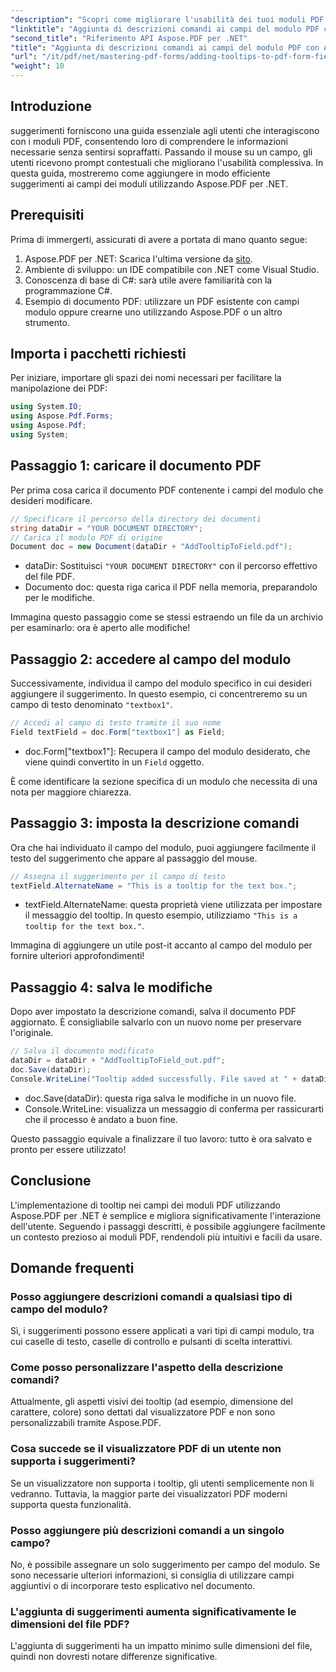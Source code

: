 ```yaml
---
"description": "Scopri come migliorare l'usabilità dei tuoi moduli PDF aggiungendo suggerimenti informativi ai campi del modulo utilizzando Aspose.PDF per .NET. Questa guida dettagliata ti guiderà passo passo attraverso il processo."
"linktitle": "Aggiunta di descrizioni comandi ai campi del modulo PDF con Aspose.PDF per .NET"
"second_title": "Riferimento API Aspose.PDF per .NET"
"title": "Aggiunta di descrizioni comandi ai campi del modulo PDF con Aspose.PDF per .NET"
"url": "/it/pdf/net/mastering-pdf-forms/adding-tooltips-to-pdf-form-fields/"
"weight": 10
---
```


## Introduzione

suggerimenti forniscono una guida essenziale agli utenti che interagiscono con i moduli PDF, consentendo loro di comprendere le informazioni necessarie senza sentirsi sopraffatti. Passando il mouse su un campo, gli utenti ricevono prompt contestuali che migliorano l'usabilità complessiva. In questa guida, mostreremo come aggiungere in modo efficiente suggerimenti ai campi dei moduli utilizzando Aspose.PDF per .NET.

## Prerequisiti

Prima di immergerti, assicurati di avere a portata di mano quanto segue:

1. Aspose.PDF per .NET: Scarica l'ultima versione da [sito](https://releases.aspose.com/pdf/net/).
2. Ambiente di sviluppo: un IDE compatibile con .NET come Visual Studio.
3. Conoscenza di base di C#: sarà utile avere familiarità con la programmazione C#.
4. Esempio di documento PDF: utilizzare un PDF esistente con campi modulo oppure crearne uno utilizzando Aspose.PDF o un altro strumento.

## Importa i pacchetti richiesti

Per iniziare, importare gli spazi dei nomi necessari per facilitare la manipolazione dei PDF:

```csharp
using System.IO;
using Aspose.Pdf.Forms;
using Aspose.Pdf;
using System;
```

## Passaggio 1: caricare il documento PDF

Per prima cosa carica il documento PDF contenente i campi del modulo che desideri modificare.

```csharp
// Specificare il percorso della directory dei documenti
string dataDir = "YOUR DOCUMENT DIRECTORY";
// Carica il modulo PDF di origine
Document doc = new Document(dataDir + "AddTooltipToField.pdf");
```

- dataDir: Sostituisci `"YOUR DOCUMENT DIRECTORY"` con il percorso effettivo del file PDF.
- Documento doc: questa riga carica il PDF nella memoria, preparandolo per le modifiche.

Immagina questo passaggio come se stessi estraendo un file da un archivio per esaminarlo: ora è aperto alle modifiche!

## Passaggio 2: accedere al campo del modulo

Successivamente, individua il campo del modulo specifico in cui desideri aggiungere il suggerimento. In questo esempio, ci concentreremo su un campo di testo denominato `"textbox1"`.

```csharp
// Accedi al campo di testo tramite il suo nome
Field textField = doc.Form["textbox1"] as Field;
```

- doc.Form["textbox1"]: Recupera il campo del modulo desiderato, che viene quindi convertito in un `Field` oggetto. 

È come identificare la sezione specifica di un modulo che necessita di una nota per maggiore chiarezza.

## Passaggio 3: imposta la descrizione comandi

Ora che hai individuato il campo del modulo, puoi aggiungere facilmente il testo del suggerimento che appare al passaggio del mouse.

```csharp
// Assegna il suggerimento per il campo di testo
textField.AlternateName = "This is a tooltip for the text box.";
```

- textField.AlternateName: questa proprietà viene utilizzata per impostare il messaggio del tooltip. In questo esempio, utilizziamo `"This is a tooltip for the text box."`.

Immagina di aggiungere un utile post-it accanto al campo del modulo per fornire ulteriori approfondimenti!

## Passaggio 4: salva le modifiche

Dopo aver impostato la descrizione comandi, salva il documento PDF aggiornato. È consigliabile salvarlo con un nuovo nome per preservare l'originale.

```csharp
// Salva il documento modificato
dataDir = dataDir + "AddTooltipToField_out.pdf";
doc.Save(dataDir);
Console.WriteLine("Tooltip added successfully. File saved at " + dataDir);
```

- doc.Save(dataDir): questa riga salva le modifiche in un nuovo file.
- Console.WriteLine: visualizza un messaggio di conferma per rassicurarti che il processo è andato a buon fine.

Questo passaggio equivale a finalizzare il tuo lavoro: tutto è ora salvato e pronto per essere utilizzato!

## Conclusione

L'implementazione di tooltip nei campi dei moduli PDF utilizzando Aspose.PDF per .NET è semplice e migliora significativamente l'interazione dell'utente. Seguendo i passaggi descritti, è possibile aggiungere facilmente un contesto prezioso ai moduli PDF, rendendoli più intuitivi e facili da usare.

## Domande frequenti

### Posso aggiungere descrizioni comandi a qualsiasi tipo di campo del modulo?
Sì, i suggerimenti possono essere applicati a vari tipi di campi modulo, tra cui caselle di testo, caselle di controllo e pulsanti di scelta interattivi.

### Come posso personalizzare l'aspetto della descrizione comandi?
Attualmente, gli aspetti visivi dei tooltip (ad esempio, dimensione del carattere, colore) sono dettati dal visualizzatore PDF e non sono personalizzabili tramite Aspose.PDF.

### Cosa succede se il visualizzatore PDF di un utente non supporta i suggerimenti?
Se un visualizzatore non supporta i tooltip, gli utenti semplicemente non li vedranno. Tuttavia, la maggior parte dei visualizzatori PDF moderni supporta questa funzionalità.

### Posso aggiungere più descrizioni comandi a un singolo campo?
No, è possibile assegnare un solo suggerimento per campo del modulo. Se sono necessarie ulteriori informazioni, si consiglia di utilizzare campi aggiuntivi o di incorporare testo esplicativo nel documento.

### L'aggiunta di suggerimenti aumenta significativamente le dimensioni del file PDF?
L'aggiunta di suggerimenti ha un impatto minimo sulle dimensioni del file, quindi non dovresti notare differenze significative.
